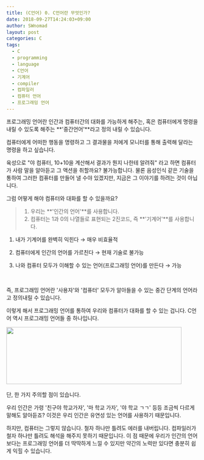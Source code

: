 ```yaml
---
title: (C언어) 0. C언어란 무엇인가?
date: 2018-09-27T14:24:03+09:00
author: SWnomad
layout: post
categories: C
tags:
  - C
  - programming
  - language
  - C언어
  - 기계어
  - compiler
  - 컴파일러
  - 컴퓨터 언어
  - 프로그래밍 언어
---
```


프로그래밍 언어란 인간과 컴퓨터간의 대화를 가능하게 해주는, 혹은 컴퓨터에게 명령을 내릴 수 있도록 해주는 **'중간언어'**라고 정의 내릴 수 있습니다.

컴퓨터에게 어떠한 행동을 명령하고 그 결과물을 저에게 모니터를 통해 출력해 달라는 명령을 하고 싶습니다.

육성으로 "야 컴퓨터, 10+10을 계산해서 결과가 뭔지 나한테 알려줘" 라고 하면 컴퓨터가 사람 말을 알아듣고 그 액션을 취할까요? 불가능합니다. 물론 음성인식 같은 기술을 통하여 그러한 컴퓨터를 만들어 낼 수야 있겠지만, 지금은 그 이야기를 하려는 것이 아닙니다.

그럼 어떻게 해야 컴퓨터와 대화를 할 수 있을까요?

> 1. 우리는 **'인간의 언어'**를 사용합니다.
> 2. 컴퓨터는 1과 0의 나열들로 표현되는 2진코드, 즉 **'기계어'**를 사용합니다.

1) 내가 기계어를 완벽히 익힌다 → 매우 비효율적

2) 컴퓨터에게 인간의 언어를 가르친다 → 현재 기술로 불가능

3) 나와 컴퓨터 모두가 이해할 수 있는 언어(프로그래밍 언어)를 만든다 → 가능

&nbsp;

즉, 프로그래밍 언어란 '사용자'와 '컴퓨터' 모두가 알아들을 수 있는 중간 단계의 언어라고 정의내릴 수 있습니다.

이렇게 해서 프로그래밍 언어를 통하여 우리와 컴퓨터가 대화를 할 수 있는 겁니다. C언어 역시 프로그래밍 언어들 중 하나입니다.

<img class="aligncenter size-full wp-image-894" src="images/2018/09/1-4.jpg" alt="" width="460" height="150" srcset="/images/2018/09/1-4.jpg 460w, /images/2018/09/1-4-300x98.jpg 300w" sizes="(max-width: 460px) 100vw, 460px" /> 

단, 한 가지 주의할 점이 있습니다.

우리 인간은 가령 '친구야 학교가자', '마 학교 가자', '야 학교 ㄱㄱ' 등등 조금씩 다르게 말해도 알아듣죠? 이것은 우리 인간은 유연성 있는 언어를 사용하기 때문입니다.

하지만, 컴퓨터는 그렇지 않습니다. 철자 하나만 틀려도 에러를 내버립니다. 컴파일러가 철자 하나만 틀려도 해석을 해주지 못하기 때문입니다. 이 점 때문에 우리가 인간의 언어보다는 프로그래밍 언어를 더 딱딱하게 느낄 수 있지만 약간의 노력만 있다면 충분히 쉽게 익힐 수 있습니다.